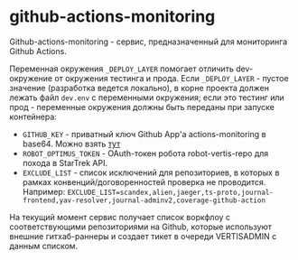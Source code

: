 # github-actions-monitoring

Github-actions-monitoring - сервис, предназначенный для мониторинга Github Actions. 

Переменная окружения `_DEPLOY_LAYER` помогает отличить dev-окружение от окружения тестинга и прода. Если `_DEPLOY_LAYER` - пустое значение (разработка ведется локально), в корне проекта должен лежать файл `dev.env` с переменными окружения; если это тестинг или прод - переменные окружения должны быть переданы при запуске контейнера:
* `GITHUB_KEY` - приватный ключ Github App'а actions-monitoring в base64. Можно взять [тут](https://yav.yandex-team.ru/secret/sec-01fg45pfypgagf5f9h9dr0jn0n/explore/versions)
* `ROBOT_OPTIMUS_TOKEN` - OAuth-токен робота robot-vertis-repo для похода в StarTrek API.
* `EXCLUDE_LIST` - список исключений для репозиториев, в которых в рамках конвенций/договоренностей проверка не проводится.
Например: `EXCLUDE_LIST=scandex,alien,jaeger,ts-proto,journal-frontend,yav-resolver,journal-adminv2,coverage-github-action`

На текущий момент сервис получает список воркфлоу с соответствующими репозиториями на Github, которые используют внешние гитхаб-раннеры и создает тикет в очереди VERTISADMIN с данным списком.